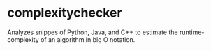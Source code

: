# complexitychecker
Analyzes snippes of Python, Java, and C++ to estimate the runtime-complexity of an algorithm in big O notation.
